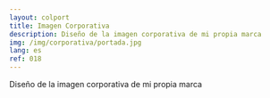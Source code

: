 ```yaml
---
layout: colport
title: Imagen Corporativa
description: Diseño de la imagen corporativa de mi propia marca
img: /img/corporativa/portada.jpg
lang: es
ref: 018
---
```


Diseño de la imagen corporativa de mi propia marca


<div class="section group">
        <div class="col span_6_of_12">
	  <img class="image_enlarge" src="{{ site.baseurl }}/img/corporativa/tarjetas.jpg" alt=""/>
	</div>
        <div class="col span_6_of_12">
	  <img class="image_enlarge" src="{{ site.baseurl }}/img/corporativa/logo_web.jpg" alt=""/>
	</div>
</div>
<div class="section group">
	<div class="col span_2_of_12">
	</div>
	<div class="col span_4_of_12">
	  <img class="image_enlarge" src="{{ site.baseurl }}/img/serigrafia/camiseta_negra.jpg" alt=""/>
	</div>
        <div class="col span_4_of_12">
          <img class="image_enlarge" src="{{ site.baseurl }}/img/serigrafia/bolso.jpg" alt=""/>
	</div>
</div>
